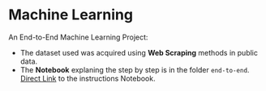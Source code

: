 # Machine Learning
An End-to-End Machine Learning Project:
- The dataset used was acquired using **Web Scraping** methods in public data.
- The **Notebook** explaning the step by step is in the folder `end-to-end`. [Direct Link](https://nbviewer.jupyter.org/github/Fernandohf/Machine_Learning/blob/master/end-to-end/End%20to%20End%20-%20Linear%20Regression%20Problem.ipynb) to the instructions Notebook.
